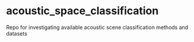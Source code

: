 # acoustic_space_classification
 Repo for investigating available acoustic scene classification methods and datasets
